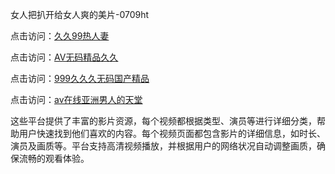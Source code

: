 女人把扒开给女人爽的美片-0709ht

点击访问：<a href="https://heiliaoe8ajia.pages.dev">久久99热人妻</a>

点击访问：<a href="https://heiliaozj3tjd.pages.dev">AV无码精品久久</a>

点击访问：<a href="https://heiliaoxqkkct.pages.dev">999久久久无码国产精品</a>

点击访问：<a href="https://heiliaoxwd5i8.pages.dev">av在线亚洲男人的天堂</a>

这些平台提供了丰富的影片资源，每个视频都根据类型、演员等进行详细分类，帮助用户快速找到他们喜欢的内容。每个视频页面都包含影片的详细信息，如时长、演员及画质等。平台支持高清视频播放，并根据用户的网络状况自动调整画质，确保流畅的观看体验。

<span style="display:none;">[Canonical link](）</span>
